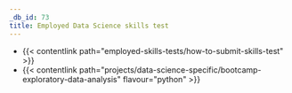 ```yaml
---
_db_id: 73
title: Employed Data Science skills test
---
```


- {{< contentlink path="employed-skills-tests/how-to-submit-skills-test" >}}
- {{< contentlink path="projects/data-science-specific/bootcamp-exploratory-data-analysis" flavour="python" >}}